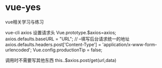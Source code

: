 # vue-yes
vue相关学习与练习

vue-cli  axios 设置请求头
Vue.prototype.$axios=axios;
axios.defaults.baseURL = "URL"; // –填写后台请求统一的地址
axios.defaults.headers.post['Content-Type'] = 'application/x-www-form-urlencoded';
Vue.config.productionTip = false;

  调用时不需要写其他东西 this..$axios.post/get(url,data)
